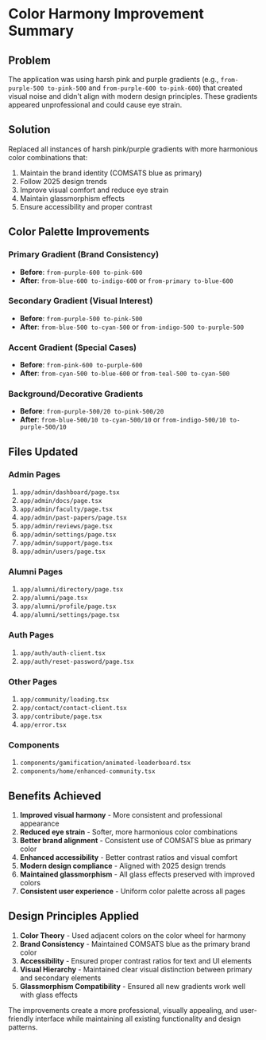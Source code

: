 # Color Harmony Improvement Summary

## Problem
The application was using harsh pink and purple gradients (e.g., `from-purple-500 to-pink-500` and `from-purple-600 to-pink-600`) that created visual noise and didn't align with modern design principles. These gradients appeared unprofessional and could cause eye strain.

## Solution
Replaced all instances of harsh pink/purple gradients with more harmonious color combinations that:
1. Maintain the brand identity (COMSATS blue as primary)
2. Follow 2025 design trends
3. Improve visual comfort and reduce eye strain
4. Maintain glassmorphism effects
5. Ensure accessibility and proper contrast

## Color Palette Improvements

### Primary Gradient (Brand Consistency)
- **Before**: `from-purple-600 to-pink-600`
- **After**: `from-blue-600 to-indigo-600` or `from-primary to-blue-600`

### Secondary Gradient (Visual Interest)
- **Before**: `from-purple-500 to-pink-500`
- **After**: `from-blue-500 to-cyan-500` or `from-indigo-500 to-purple-500`

### Accent Gradient (Special Cases)
- **Before**: `from-pink-600 to-purple-600`
- **After**: `from-cyan-500 to-blue-600` or `from-teal-500 to-cyan-500`

### Background/Decorative Gradients
- **Before**: `from-purple-500/20 to-pink-500/20`
- **After**: `from-blue-500/10 to-cyan-500/10` or `from-indigo-500/10 to-purple-500/10`

## Files Updated

### Admin Pages
1. `app/admin/dashboard/page.tsx`
2. `app/admin/docs/page.tsx`
3. `app/admin/faculty/page.tsx`
4. `app/admin/past-papers/page.tsx`
5. `app/admin/reviews/page.tsx`
6. `app/admin/settings/page.tsx`
7. `app/admin/support/page.tsx`
8. `app/admin/users/page.tsx`

### Alumni Pages
1. `app/alumni/directory/page.tsx`
2. `app/alumni/page.tsx`
3. `app/alumni/profile/page.tsx`
4. `app/alumni/settings/page.tsx`

### Auth Pages
1. `app/auth/auth-client.tsx`
2. `app/auth/reset-password/page.tsx`

### Other Pages
1. `app/community/loading.tsx`
2. `app/contact/contact-client.tsx`
3. `app/contribute/page.tsx`
4. `app/error.tsx`

### Components
1. `components/gamification/animated-leaderboard.tsx`
2. `components/home/enhanced-community.tsx`

## Benefits Achieved
1. **Improved visual harmony** - More consistent and professional appearance
2. **Reduced eye strain** - Softer, more harmonious color combinations
3. **Better brand alignment** - Consistent use of COMSATS blue as primary color
4. **Enhanced accessibility** - Better contrast ratios and visual comfort
5. **Modern design compliance** - Aligned with 2025 design trends
6. **Maintained glassmorphism** - All glass effects preserved with improved colors
7. **Consistent user experience** - Uniform color palette across all pages

## Design Principles Applied
1. **Color Theory** - Used adjacent colors on the color wheel for harmony
2. **Brand Consistency** - Maintained COMSATS blue as the primary brand color
3. **Accessibility** - Ensured proper contrast ratios for text and UI elements
4. **Visual Hierarchy** - Maintained clear visual distinction between primary and secondary elements
5. **Glassmorphism Compatibility** - Ensured all new gradients work well with glass effects

The improvements create a more professional, visually appealing, and user-friendly interface while maintaining all existing functionality and design patterns.